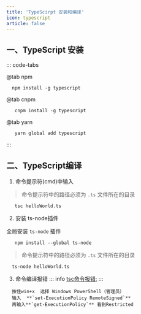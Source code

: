 ```yaml
---
title: 'TypeScirpt 安装和编译'
icon: typescript
article: false
---
```


## 一、TypeScript 安装

::: code-tabs

@tab npm
```shell
  npm install -g typescript
```
  
@tab cnpm  
```shell
   cnpm install -g typescript
```

@tab yarn

```shell
   yarn global add typescript
```

:::

## 二、TypeScript编译

1. 命令提示符(cmd)中输入

> 命令提示符中的路径必须为 `.ts` 文件所在的目录
```shell
   tsc helloWorld.ts   
```

2. 安装 ts-node插件

全局安装 `ts-node` 插件

```shell
   npm install --global ts-node
```
> 命令提示符中的路径必须为 `.ts` 文件所在的目录
```shell
  ts-node helloWorld.ts
```

3. 命令编译报错
::: info
  [tsc命令报错:](https://blog.csdn.net/ddx2019/article/details/106252949/)
:::

```
  按住win+x  选择 Windows PowerShell（管理员）
  输入  **`set-ExecutionPolicy RemoteSigned`**
  再输入**`get-ExecutionPolicy`** 看到Restricted  
```
   


 


